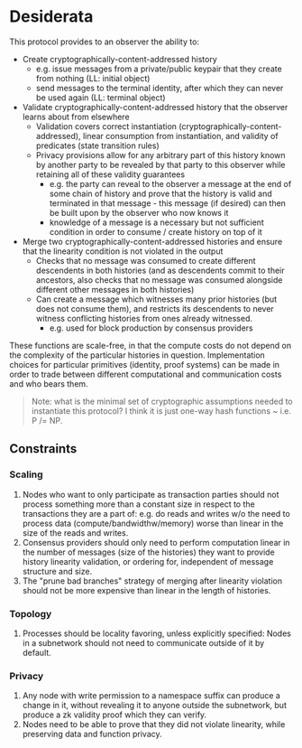 # Desiderata

This protocol provides to an observer the ability to:
- Create cryptographically-content-addressed history
    - e.g. issue messages from a private/public keypair that they create from nothing (LL: initial object)
    - send messages to the terminal identity, after which they can never be used again (LL: terminal object)
- Validate cryptographically-content-addressed history that the observer learns about from elsewhere
    - Validation covers correct instantiation (cryptographically-content-addressed), linear consumption from instantiation, and validity of predicates (state transition rules)
    - Privacy provisions allow for any arbitrary part of this history known by another party to be revealed by that party to this observer while retaining all of these validity guarantees
        - e.g. the party can reveal to the observer a message at the end of some chain of history and prove that the history is valid and terminated in that message - this message (if desired) can then be built upon by the observer who now knows it
        - knowledge of a message is a necessary but not sufficient condition in order to consume / create history on top of it
- Merge two cryptographically-content-addressed histories and ensure that the linearity condition is not violated in the output
    - Checks that no message was consumed to create different descendents in both histories (and as descendents commit to their ancestors, also checks that no message was consumed alongside different other messages in both histories) 
    - Can create a message which witnesses many prior histories (but does not consume them), and restricts its descendents to never witness conflicting histories from ones already witnessed.
        - e.g. used for block production by consensus providers


These functions are scale-free, in that the compute costs do not depend on the complexity of the particular histories in question. Implementation choices for particular primitives (identity, proof systems) can be made in order to trade between different computational and communication costs and who bears them.

> Note: what is the minimal set of cryptographic assumptions needed to instantiate this protocol? I think it is just one-way hash functions ~ i.e. P /= NP.

## Constraints

### Scaling

1) Nodes who want to only participate as transaction parties should not process something more than a constant size in respect to the transactions they are a part of: e.g. do reads and writes w/o the need to process data (compute/bandwidthw/memory) worse than linear in the size of the reads and writes.
2) Consensus providers should only need to perform computation linear in the number of messages (size of the histories) they want to provide history linearity validation, or ordering for, independent of message structure and size. 
3) The "prune bad branches" strategy of merging after linearity violation should not be more expensive than linear in the length of histories.

### Topology

1) Processes should be locality favoring, unless explicitly specified: Nodes in a subnetwork should not need to communicate outside of it by default.

### Privacy

1) Any node with write permission to a namespace suffix can produce a change in it, without revealing it to anyone outside the subnetwork, but produce a zk validity proof which they can verify.
2) Nodes need to be able to prove that they did not violate linearity, while preserving data and function privacy.